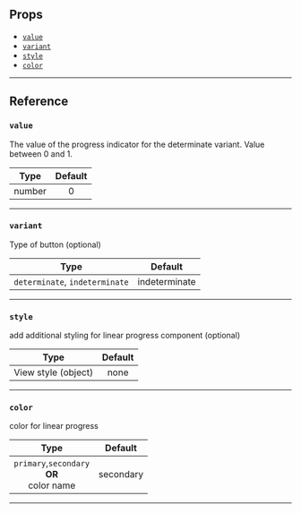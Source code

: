 ## Props

- [`value`](#value)
- [`variant`](#variant)
- [`style`](#style)
- [`color`](#color)

---

## Reference

### `value`

The value of the progress indicator for the determinate variant. Value between 0 and 1.

|  Type  | Default |
| :----: | :-----: |
| number |    0    |

---

### `variant`

Type of button (optional)

|              Type              |    Default    |
| :----------------------------: | :-----------: |
| `determinate`, `indeterminate` | indeterminate |

---

### `style`

add additional styling for linear progress component (optional)

|        Type         | Default |
| :-----------------: | :-----: |
| View style (object) |  none   |

---

### `color`

color for linear progress

|                       Type                       |  Default  |
| :----------------------------------------------: | :-------: |
| `primary`,`secondary` <br/>**OR**<br/>color name | secondary |

---
